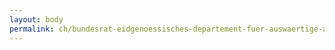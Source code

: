 ```yaml
---
layout: body
permalink: ch/bundesrat-eidgenoessisches-departement-fuer-auswaertige-angelegenheiten-direktion-fuer-entwicklung-und-zusammenarbeit-direktionsbereich-regionale-zusammenarbeit-abteilung-ostasien/
---
```


